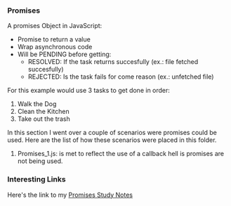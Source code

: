 ### Promises

A promises Object in JavaScript:

- Promise to return a value
- Wrap asynchronous code
- Will be PENDING before getting:
  - RESOLVED: If the task returns succesfully (ex.: file fetched succesfully)
  - REJECTED: Is the task fails for come reason (ex.: unfetched file)

For this example would use 3 tasks to get done in order:

1. Walk the Dog
2. Clean the Kitchen
3. Take out the trash

In this section I went over a couple of scenarios were promises could be used. Here are the list of how these scenarios were placed in this folder.

1. Promises_1.js: is met to reflect the use of a callback hell is promises are not being used.

### Interesting Links

Here's the link to my [Promises Study Notes](https://www.notion.so/138df02e205280f3aabded04a4780efa?v=17e4b67bc64d4ab4a20d746adeb949a1&p=138df02e2052807580e7f5a393feac89&pm=s)
